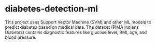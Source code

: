 # diabetes-detection-ml
This project uses Support Vector Machine (SVM) and other ML models to predict diabetes based on medical data. The dataset (PIMA Indians Diabetes) contains diagnostic features like glucose level, BMI, age, and blood pressure.
